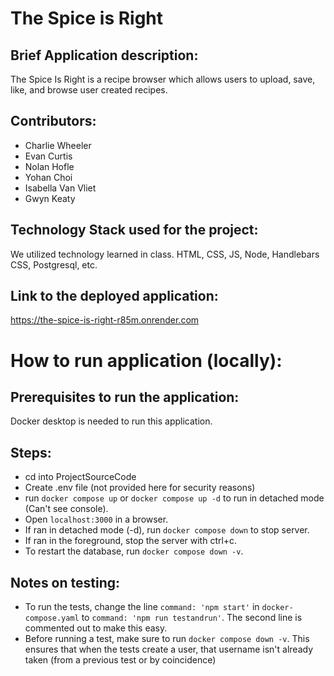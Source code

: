 # The Spice is Right

## Brief Application description:
The Spice Is Right is a recipe browser which allows users to upload, save, like, and browse user created recipes.
## Contributors:
- Charlie Wheeler
- Evan Curtis
- Nolan Hofle
- Yohan Choi
- Isabella Van Vliet
- Gwyn Keaty
## Technology Stack used for the project:
We utilized technology learned in class. HTML, CSS, JS, Node, Handlebars CSS, Postgresql, etc.
## Link to the deployed application:
https://the-spice-is-right-r85m.onrender.com

# How to run application (locally):

## Prerequisites to run the application:
Docker desktop is needed to run this application.

## Steps:
- cd into ProjectSourceCode
- Create .env file (not provided here for security reasons)
- run `docker compose up` or `docker compose up -d` to run in detached mode (Can't see console).
- Open `localhost:3000` in a browser.
- If ran in detached mode (-d), run `docker compose down` to stop server.
- If ran in the foreground, stop the server with ctrl+c.
- To restart the database, run `docker compose down -v`.

## Notes on testing:
- To run the tests, change the line `command: 'npm start'` in `docker-compose.yaml` to `command: 'npm run testandrun'`. The second line is commented out to make this easy.
- Before running a test, make sure to run `docker compose down -v`. This ensures that when the tests create a user, that username isn't already taken (from a previous test or by coincidence)
